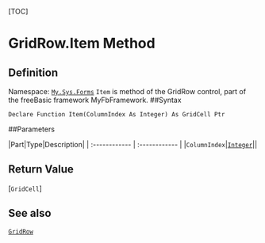 [TOC]
# GridRow.Item Method

## Definition
Namespace: [`My.Sys.Forms`](My.Sys.Forms.md)
`Item` is method of the GridRow control, part of the freeBasic framework MyFbFramework.
##Syntax
```freeBasic
Declare Function Item(ColumnIndex As Integer) As GridCell Ptr
```

##Parameters

|Part|Type|Description|
| :------------ | :------------ |
|`ColumnIndex`|[`Integer`]("https://www.freebasic.net/wiki/KeyPgInteger")||

## Return Value
[`GridCell`]
## See also
[`GridRow`](GridRow.md)
